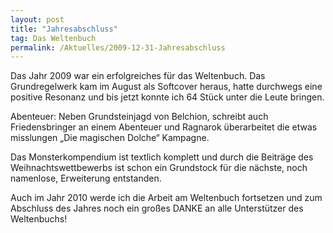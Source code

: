 ```yaml
---
layout: post
title: "Jahresabschluss"
tag: Das Weltenbuch
permalink: /Aktuelles/2009-12-31-Jahresabschluss
---
```


Das Jahr 2009 war ein erfolgreiches für das Weltenbuch. Das Grundregelwerk kam im August als Softcover heraus, hatte durchwegs eine positive Resonanz und bis jetzt konnte ich 64 Stück unter die Leute bringen.

Abenteuer: Neben Grundsteinjagd von Belchion, schreibt auch Friedensbringer an einem Abenteuer und Ragnarok überarbeitet die etwas misslungen &bdquo;Die magischen Dolche&ldquo; Kampagne.

Das Monsterkompendium ist textlich komplett und durch die Beiträge des Weihnachtswettbewerbs ist schon ein Grundstock für die nächste, noch namenlose, Erweiterung entstanden.

Auch im Jahr 2010 werde ich die Arbeit am Weltenbuch fortsetzen und zum Abschluss des Jahres noch ein großes DANKE an alle Unterstützer des Weltenbuchs!


